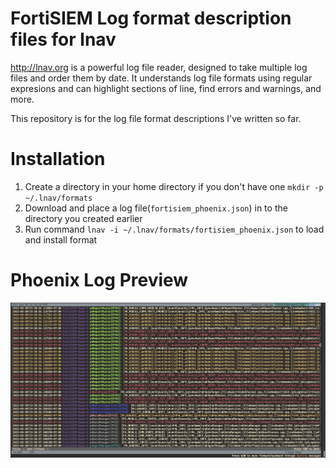 # FortiSIEM Log format description files for lnav
http://lnav.org is a powerful log file reader, designed to take multiple log files and order them by date. It understands log file formats using regular expresions and can highlight sections of line, find errors and warnings, and more.

This repository is for the log file format descriptions I've written so far.

# Installation
1. Create a directory in your home directory if you don't have one `mkdir -p ~/.lnav/formats`
2. Download and place a log file(`fortisiem_phoenix.json`) in to the directory you created earlier
3. Run command `lnav -i ~/.lnav/formats/fortisiem_phoenix.json` to load and install format

# Phoenix Log Preview
![Image](images/fortisiem-phoenix-log-preview.png)
